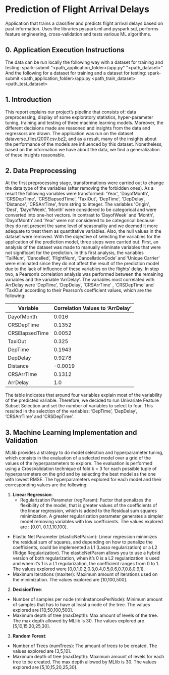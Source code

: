 # Prediction of Flight Arrival Delays

Application that trains a classifier and predicts flight arrival delays based on past information. Uses the libraries pyspark.ml and pyspark.sql, performs feature engineering, cross-validation and tests various ML algorithms.

## 0. Application Execution Instructions
The data can be run locally the following way with a dataset for training and testing:
spark-submit "<path_application_folder>/app.py" "<path_dataset>"
And the following for a dataset for training and a dataset for testing:
spark-submit <path_application_folder>/app.py <path_train_dataset> <path_test_dataset>

## 1. Introduction
This report explains our project’s pipeline that consists of: data preprocessing, display of some exploratory statistics, hyper-parameter tuning, training and testing of three machine learning models. Moreover, the different decisions made are reasoned and insights from the data and regressors are drawn. The application was run on the dataset dataverse_files/2007.csv.bz2, and as a result, many of the insights about the performance of the models are influenced by this dataset. Nonetheless, based on the information we have about the data, we find a generalization of these insights reasonable.

## 2. Data Preprocessing
At the first preprocessing stage, transformations were carried out to change the data type of the variables (after removing the forbidden ones). As a result the following variables were transformed: 'Year', 'DayofMonth', 'CRSDepTime', 'CRSElapsedTime', 'TaxiOut', 'DepTime', 'DepDelay', 'Distance', 'CRSArrTime', from string to integer. The variables 'Origin', 'Dest', ‘DayofWeek’, ‘Month’ were considered to be categorical and were converted into one-hot vectors. In contrast to ‘DayofWeek’ and ‘Month’, ‘DayofMonth’ and ‘Year’ were not considered to be categorical because they do not present the same level of seasonality and we deemed it more adequate to treat them as quantitative variables. Also, the null values in the dataset were removed.
With the objective of selecting the variables for the application of the prediction model, three steps were carried out. First, an analysis of the dataset was made to manually eliminate variables that were not significant for the prediction. In this first analysis, the variables ‘TailNum’, ‘Cancelled’, ‘FlightNum’, ‘CancellationCode’ and ‘Unique Carrier’ were eliminated since they do not affect the result of the prediction model due to the lack of influence of these variables on the flights’ delay. In step two, a Pearson’s correlation analysis was performed between the remaining variables and the variable ‘ArrDelay’. The variables most correlated with ArrDelay were ‘DepTime’, ‘DepDelay’, ‘CRSArrTime’ , ‘CRSDepTime’ and ‘TaxiOut’ according to their Pearson’s coefficient values, which are the following:

| **Variable**   | **Correlation Values to  ‘ArrDelay’** |
|----------------|---------------------------------------|
| DayofMonth     | 0.016                                 |
| CRSDepTime     | 0.1352                                |
| CRSElapsedTime | 0.0052                                |
| TaxiOut        | 0.325                                 |
| DepTime        | 0.1943                                |
| DepDelay       | 0.9278                                |
| Distance       | -0.0019                               |
| CRSArrTime     | 0.1312                                |
| ArrDelay       | 1.0                                   |

The table indicates that around four variables explain most of the variability of the predicted variable. Therefore, we decided to run Univariate Feature Subset Selection and set the number of variables to select to four. This resulted in the selection of the variables: ‘DepTime’, ‘DepDelay’, ‘CRSArrTime’ and ‘CRSDepTime’.

## 3. Machine Learning Implementation and Validation

MLlib provides a strategy to do model selection and hyperparameter tuning, which consists in the evaluation of a selected model over a grid of the values of the hyperparameters to explore. The evaluation is performed using a CrossValidation technique of fold k = 3 for each possible tuple of hyperparameters on the grid and by selecting the best model as the one with lowest RMSE.
The hyperparameters explored for each model and their corresponding values are the following:
1. **Linear Regression**:
   - Regularization Parameter (regParam): Factor that penalizes the flexibility of the model, that is greater values of the coefficients of the linear regression, which is added to the Residual sum squares minimization. A greater regularization parameter generates a simpler model removing variables with low coefficients. The values explored are : [0.01, 0.1,1,10,100].
  - Elastic Net Parameter (elasticNetParam): Linear regression minimizes the residual sum of squares, and depending on how to penalize the coefficients, could be implemented a L1 (Lasso regularization) or a L2 (Ridge Regularization). The elasticNetParam allows you to use a hybrid version of both regularization, when it’s 0 is a L2 regularization is used and when it’s 1 is a L1 regularization, the coefficient ranges from 0 to 1. The values explored were [0,0.1,0.2,0.3,0.4,0.5,0.6,0.7,0.8,0.9,1].
  - Maximum Iterations (maxIter): Maximum amount of iterations used on the minimization. The values explored are [10,100,500].

2. **DecisionTree**:
  - Number of samples per node (minInstancesPerNode): Minimum amount
of samples that has to have at least a node of the tree. The values explored are [10,50,100,500].
  - Maximum depth of tree (maxDepth): Max amount of levels of the tree. The max depth allowed by MLlib is 30. The values explored are [5,10,15,20,25,30].

3. **Random Forest**:
  - Number of Trees (numTrees): The amount of trees to be created. The values explored are [3,5,10].
  - Maximum depth of tree (maxDepth): Maximum amount of levels for each tree to be created. The max depth allowed by MLlib is 30. The values explored are [5,10,15,20,25,30].

